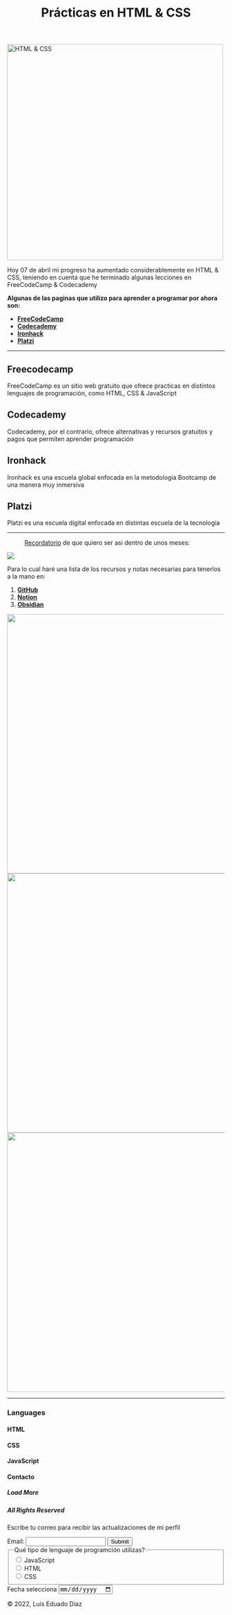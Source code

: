 <!DOCTYPE html>
<html lang="en-US">
  <head>
      <meta charset="UTF-8">
      <title><strong>Prácticas en HTML & CSS</strong></title>
      <link href="style.css" type="text/css" rel="stylesheet">
  </head>
  <main>
  <body>
    <header>
    <h1><strong>Prácticas en HTML & CSS</strong></h1>
    </header>
      <img class="imagen-cambios" src="https://www.htmlandcssbook.com/images/slideshow-home/triplicate.jpg" width="500" alt="HTML & CSS" practices>
      <article class="primer-parrafo">
      <p>Hoy 07 de abril mi progreso ha aumentado considerablemente en HTML & CSS, teniendo en cuenta que he terminado algunas lecciones en FreeCodeCamp & Codecademy</p>
      </article>
      <article class="segundo-parrafo">
      <p><strong>Algunas de las paginas que utilizo para aprender a programar por ahora son:</strong></p>
      </article>
      <nav>
        <ul>
          <li><a href="#freecodecamp" class="links"><strong>FreeCodeCamp</strong></a></li>
          <li><a href="#codecademy" class="links"><strong>Codecademy</strong></a></li>
          <li><a href="#ironhack" class="links"><strong>Ironhack</strong></a></li>
          <li><a href="#platzi" class="links"><strong>Platzi</strong></a></li>
        </ul>
      </nav>
      <hr>
      <section id="freecodecamp">
      <h2><strong>Freecodecamp</strong></h2>
      <article>
      <p>FreeCodeCamp es un sitio web gratuito que ofrece practicas en distintos lenguajes de programación, como HTML, CSS & JavaScript</p>
      </article>
      </section>
      <section id="codecademy">
        <h2><strong>Codecademy</strong></h2>
      <article>
        <p>Codecademy, por el contrario, ofrece alternativas y recursos gratuitos y pagos que permiten aprender programación</p>
      </article>
      </section>
      <section id="ironhack">
      <h2><strong>Ironhack</strong></h2>
      <article>
        <p>Ironhack es una escuela global enfocada en la metodologia Bootcamp de una manera muy inmersiva</p>
      </article>
      </section>
      <section id="platzi">
      <h2><strong>Platzi</strong></h2>
      <article>
        <p>Platzi es una escuela digital enfocada en distintas escuela de la tecnologia</p>
      </article>
      </section>
      <hr>
    <section class="tercer-parrafo">
      <figure>
    <figcaption><u>Recordatorio</u> de que quiero ser asi dentro de unos meses:</figcaption>
      </figure>
    </section>
      <a href="https://twitter.com/nateliason/status/1505207670789353472?s=20&t=wt18qsNwQRdKL4D2NXe9Ng" target="_blank"><img src="https://pbs.twimg.com/media/FOOSUsJXwAkvjGS?format=jpg&name=medium"></a>
      <article class="fondo-parrafo">
      <p>Para lo cual haré una lista de los recursos y notas necesarias para tenerlos a la mano en:</p>
      <nav>
      <ol>
        <li><a href="#github"><strong>GitHub</strong></a></li>
        <li><a href="#notion"><strong>Notion</strong></a></li>
        <li><a href="#obsidian"><strong>Obsidian</strong></a></li>
      </ol>
      </nav>
    </article>
      <section>
        <img src="https://kinsta.com/es/wp-content/uploads/sites/8/2018/05/qu%C3%A9-es-github-1.png" width="600">
      </section>
      <section>
        <img src="https://encrypted-tbn0.gstatic.com/images?q=tbn:ANd9GcSAa7Rm2qg6nqv-I18u0Kyk5Hu4yb9BWs-xixvf-X3sk-IFC1W4I9DIQJVbDpmM7CI4qLM&usqp=CAU" width="600">
      </section>
      <section>
        <img src="https://windows-cdn.softpedia.com/screenshots/Obsidian-app_1.png" width="600">
      </section>
      <hr>
    <article class="caja blue-box">
      <h3 class="snippet-text">Languages</h3>
      <h4 class="caja blanco-box">HTML</h4>
      <h4 class="caja yellow-box">CSS</h4>
      <h4 class="caja red-box">JavaScript</h4>
    </article>
        <article class="box white-box">
        <h4 class="snippet-text">Contacto</h4>
        <h5 class="box black-box">Load More</h5>
        <h5 class="box black-box">All Rights Reserved</h5>
      </article>
      <form>
        <p>Escribe tu correo para recibir las actualizaciones de mi perfil</p>
        <label>Email:</label>
        <input type="text" id="email" name="email">
        <input type="submit" id="submit" name="submit">
        <fieldset>
          <legend>Qué tipo de lenguaje de programción utilizas?</legend>
            <input id="js" type="radio" name="levels" value="js">
            <label for="js">JavaScript</label><br>
            <input id="html" type="radio" name="levels" value="html">
            <label for="html">HTML</label><br>
            <input id="css" type="radio" name="levels" value="css">
            <label for="css">CSS</label><br>
        </fieldset>
          <label for="pickdate">Fecha selecciona</label>
          <input type="date" id="pickdate" name="date">
      </form>
        <footer>&copy; 2022, Luis Eduado Díaz</footer>
      </body>
    </main>
  </html>
